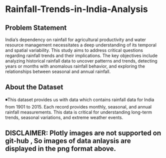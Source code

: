 # Rainfall-Trends-in-India-Analysis

## Problem Statement
India’s dependency on rainfall for agricultural productivity and water resource management necessitates a deep understanding of its temporal and spatial variability. This study aims to address critical questions regarding rainfall trends and their implications. The key objectives include analyzing historical rainfall data to uncover patterns and trends, detecting years or months with anomalous rainfall behavior, and exploring the relationships between seasonal and annual rainfall.

## About the Dataset
◾This dataset provides us with data which contains rainfall data for India from 1901 to 2015. Each record provides monthly, seasonal, and annual rainfall measurements. This data is critical for understanding long-term trends, seasonal variations, and extreme weather events.

## DISCLAIMER: Plotly images are not supported on git-hub , So images of data anlaysis are displayed in the png format above.
